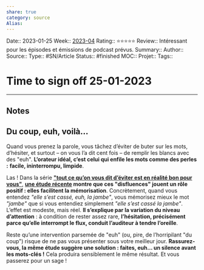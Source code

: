 ```yaml
---
share: true 
category: source
Alias:
---
```

Date:: 2023-01-25
Week:: [2023-04](../week/2023-04.md)
Rating:: ⭐⭐⭐⭐⭐
Review:: Intéressant pour les épisodes et émissions de podcast prévus.
Summary:: 
Author::
Source:: 
Type:: #SN/Article 
Status:: #finished 
MOC::
Projet:: 
Tags:: 

# Time to sign off 25-01-2023


***

## Notes

## Du coup, euh, voilà…

Quand vous prenez la parole, vous tâchez d’éviter de buter sur les mots, d’hésiter, et surtout – on vous l’a dit cent fois – de remplir les blancs avec des "euh". **L’orateur idéal, c’est celui qui enfile les mots comme des perles :** **facile, ininterrompu, limpide**.    

Las ! Dans la série **["tout ce qu’on vous dit d’éviter est en réalité bon pour vous"](http://go.timetosignoff.fr/lnk/AAAAADGy4iUAActfCsoAAADcCOYAAAAAtZ4AAC8UAAk9yQBj0WSnt-7HhLLvT5CMdcQKPZuQWQAIwzU/22/Gr0c8WLH9oknCyLBlkmg1w/aHR0cHM6Ly93d3cuYW1hem9uLmZyL0V2ZXJ5dGhpbmctQmFkLUdvb2QtWW91LUFjdHVhbGx5L2RwLzE1OTQ0ODE5NDY)**, **[une étude récente](http://go.timetosignoff.fr/lnk/AAAAADGy4iUAActfCsoAAADcCOYAAAAAtZ4AAC8UAAk9yQBj0WSnt-7HhLLvT5CMdcQKPZuQWQAIwzU/23/DE41b5MaN9wV_i4pnW6WAQ/aHR0cHM6Ly9pci52YW5kZXJiaWx0LmVkdS9iaXRzdHJlYW0vaGFuZGxlLzE4MDMvMTYxMzEvRElBQ0hFSy1USEVTSVMtMjAyMC5wZGY_c2VxdWVuY2U9MSZpc0FsbG93ZWQ9eQ) montre que ces "disfluences" jouent un rôle positif : elles facilitent la mémorisation**. Concrètement, quand vous entendez _"elle s’est cassé, euh, la jambe"_, vous mémorisez mieux le mot _"jambe"_ que si vous entendiez simplement _"elle s’est cassé la jambe"_. L’effet est modeste, mais réel. **Il s’explique par la variation du niveau d’attention** : à condition de rester assez rare, **l’hésitation, précisément parce qu’elle interrompt le flux, conduit l’auditeur à tendre l’oreille**.  

Reste qu’une intervention parsemée de "euh" (ou, pire, de l’horripilant "du coup") risque de ne pas vous présenter sous votre meilleur jour. **Rassurez-vous, la même étude suggère une solution : faites, euh… un silence avant les mots-clés !** Cela produira sensiblement le même résultat. Et vous passerez pour un sage !